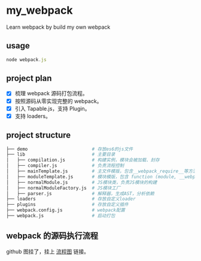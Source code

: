 # my_webpack

Learn webpack by build my own webpack

## usage

```javascript
node webpack.js
```

## project plan

- [x] 梳理 webpack 源码打包流程。
- [x] 按照源码从零实现完整的 webpack。
- [x] 引入 Tapable.js，支持 Plugin。
- [x] 支持 loaders。

## project structure

```bash
├── demo                        # 存放es6的js文件
├── lib                         # 主要目录
│   ├── compilation.js          # 构建实例，模块会被加载、封存
│   ├── compiler.js             # 负责流程控制
│   ├── mainTemplate.js         # 主文件模版，包含__webpack_require__等方法
│   ├── moduleTemplate.js       # 模块模版，包含 function (module, __webpack_exports__, __webpack_require__) {
│   ├── normalModule.js         # JS模块类，负责JS模块的构建
│   ├── normalModuleFactory.js  # JS模块工厂
│   ├── parser.js               # 解释器，生成AST，分析依赖
├── loaders                     # 存放自定义loader
├── plugins                     # 存放自定义插件
├── webpack.config.js           # webpack配置
├── webpack.js                  # 启动打包
```

## webpack 的源码执行流程

github 图挂了，挂上 [流程图](https://www.processon.com/view/link/5e254eeae4b00fbcc45d5ea8) 链接。

